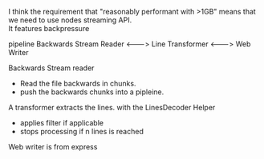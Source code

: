 I think the requirement that "reasonably performant with >1GB" means that we need to use nodes streaming API.  
It features backpressure

pipeline
Backwards Stream Reader <---> Line Transformer <---> Web Writer

Backwards Stream reader

- Read the file backwards in chunks.
- push the backwards chunks into a pipleine.

A transformer extracts the lines. with the LinesDecoder Helper

- applies filter if applicable
- stops processing if n lines is reached

Web writer is from express
